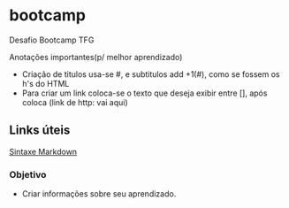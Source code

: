 # bootcamp
Desafio Bootcamp TFG

Anotações importantes(p/ melhor aprendizado)

- Criação de titulos usa-se #, e subtitulos add +1(#), como se fossem os h's do HTML
- Para criar um link coloca-se o texto que deseja exibir entre [], após coloca (link de http: vai aqui)

## Links úteis
[Sintaxe Markdown](https://www.markdownguide.org/getting-started/)

### Objetivo
 - Criar informações sobre seu aprendizado.

